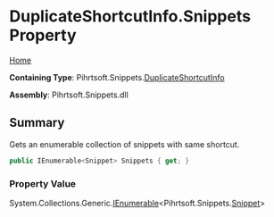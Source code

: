 <a name="_top"></a>

# DuplicateShortcutInfo\.Snippets Property

[Home](../../../../README.md#_top)

**Containing Type**: Pihrtsoft\.Snippets\.[DuplicateShortcutInfo](../README.md#_top)

**Assembly**: Pihrtsoft\.Snippets\.dll

## Summary

Gets an enumerable collection of snippets with same shortcut\.

```csharp
public IEnumerable<Snippet> Snippets { get; }
```

### Property Value

System\.Collections\.Generic\.[IEnumerable](https://docs.microsoft.com/en-us/dotnet/api/system.collections.generic.ienumerable-1)\<Pihrtsoft\.Snippets\.[Snippet](../../Snippet/README.md#_top)>

